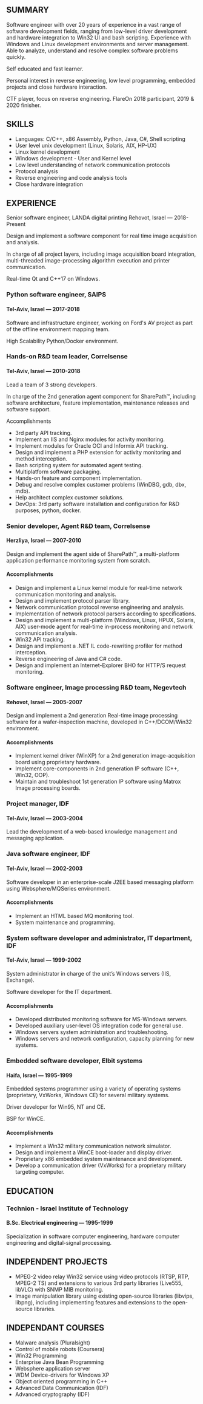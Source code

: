 ## SUMMARY

Software engineer with over 20 years of experience in a vast range of software development fields, ranging from low-level driver development and hardware integration to Win32 UI and bash scripting. Experience with Windows and Linux development environments and server management.
Able to analyze, understand and resolve complex software problems quickly.

Self educated and fast learner.

Personal interest in reverse engineering, low level programming, embedded projects and close hardware interaction.

CTF player, focus on reverse engineering. FlareOn 2018 participant, 2019 & 2020 finisher.

## SKILLS
* Languages: C/C++, x86 Assembly, Python, Java, C#, Shell scripting
* User level unix development (Linux, Solaris, AIX, HP-UX)
* Linux kernel development
* Windows development - User and Kernel level
* Low level understanding of network communication protocols
* Protocol analysis
* Reverse engineering and code analysis tools
* Close hardware integration

## EXPERIENCE

Senior software engineer, LANDA digital printing
Rehovot, Israel — 2018-Present

Design and implement a software component for real time image acquisition and analysis.

In charge of all project layers, including image acquisition board integration, multi-threaded image-processing algorithm execution and printer communication. 

Real-time Qt and C++17 on Windows.

### Python software engineer, SAIPS
#### Tel-Aviv, Israel — 2017-2018

Software and infrastructure engineer, working on Ford's AV project as part of the offline environment mapping team.

High Scalability Python/Docker environment.

### Hands-on R&D team leader, Correlsense
#### Tel-Aviv, Israel — 2010-2018

Lead a team of 3 strong developers.

In charge of the 2nd generation agent component for SharePath™, including software architecture, feature implementation, maintenance releases and software support.

Accomplishments
* 3rd party API tracking.
* Implement an IIS and Nginx modules for activity monitoring.
* Implement modules for Oracle OCI and Informix API tracking.
* Design and implement a PHP extension for activity monitoring and method interception.
* Bash scripting system for automated agent testing.
* Multiplatform software packaging.
* Hands-on feature and component implementation.
* Debug and resolve complex customer problems (WinDBG, gdb, dbx, mdb).
* Help architect complex customer solutions.
* DevOps: 3rd party software installation and configuration for R&D purposes, python, docker.

### Senior developer, Agent R&D team, Correlsense
#### Herzliya, Israel — 2007-2010

Design and implement the agent side of SharePath™, a multi-platform application performance monitoring system from scratch.

#### Accomplishments
* Design and implement a Linux kernel module for real-time network communication monitoring and analysis.
* Design and implement protocol parser library.
* Network communication protocol reverse engineering and analysis.
* Implementation of network protocol parsers according to specifications.
* Design and implement a multi-platform (Windows, Linux, HPUX, Solaris, AIX) user-mode agent for real-time in-process monitoring and network communication analysis.
* Win32 API tracking.
* Design and implement a .NET IL code-rewriting profiler for method interception.
* Reverse engineering of Java and C# code.
* Design and implement an Internet-Explorer BHO for HTTP/S request monitoring.

### Software engineer, Image processing R&D team, Negevtech
#### Rehovot, Israel — 2005-2007

Design and implement a 2nd generation Real-time image processing software for a wafer-inspection machine, developed in C++/DCOM/Win32 environment.

#### Accomplishments
* Implement kernel driver (WinXP) for a 2nd generation image-acquisition board using proprietary hardware.
* Implement core-components in 2nd generation IP software (C++, Win32, OOP).
* Maintain and troubleshoot 1st generation IP software using Matrox Image processing boards.

### Project manager, IDF
#### Tel-Aviv, Israel — 2003-2004

Lead the development of a web-based knowledge management and messaging application.

### Java software engineer, IDF
#### Tel-Aviv, Israel — 2002-2003

Software developer in an enterprise-scale J2EE based messaging platform using Websphere/MQSeries environment.
#### Accomplishments
* Implement an HTML based MQ monitoring tool.
* System maintenance and programming.

### System software developer and administrator, IT department, IDF
#### Tel-Aviv, Israel — 1999-2002

System administrator in charge of the unit’s Windows servers (IIS, Exchange).

Software developer for the IT department.

#### Accomplishments
* Developed distributed monitoring software for MS-Windows servers.
* Developed auxiliary user-level OS integration code for general use.
* Windows servers system administration and troubleshooting.
* Windows servers and network configuration, capacity planning for new systems.

### Embedded software developer, Elbit systems
#### Haifa, Israel — 1995-1999

Embedded systems programmer using a variety of operating systems (proprietary, VxWorks, Windows CE) for several military systems.

Driver developer for Win95, NT and CE. 

BSP for WinCE.

#### Accomplishments
* Implement a Win32 military communication network simulator.
* Design and implement a WinCE boot-loader and display driver.
* Proprietary x86 embedded system maintenance and development.
* Develop a communication driver (VxWorks) for a proprietary military targeting computer.


## EDUCATION
### Technion - Israel Institute of Technology
#### B.Sc. Electrical engineering — 1995-1999
                                                                                       
Specialization in software computer engineering, hardware computer engineering and digital-signal processing.

## INDEPENDENT PROJECTS
* MPEG-2 video relay Win32 service using video protocols (RTSP, RTP, MPEG-2 TS) and extensions to various 3rd party libraries (Live555, libVLC) with SNMP MIB monitoring.
* Image manipulation library using existing open-source libraries (libvips, libpng), including implementing features and extensions to the open-source libraries.

## INDEPENDANT COURSES
* Malware analysis (Pluralsight)
* Control of mobile robots (Coursera)
* Win32 Programming
* Enterprise Java Bean Programming
* Websphere application server
* WDM Device-drivers for Windows XP
* Object oriented programming in C++
* Advanced Data Communication (IDF)
* Advanced cryptography (IDF)
